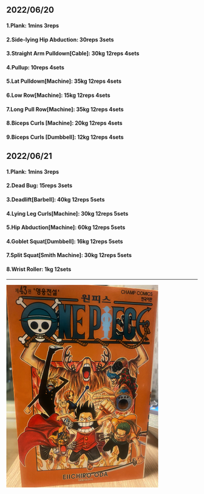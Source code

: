 ## 2022/06/20
#### 1.Plank: 1mins 3reps
#### 2.Side-lying Hip Abduction: 30reps 3sets
#### 3.Straight Arm Pulldown\[Cable\]: 30kg 12reps 4sets
#### 4.Pullup: 10reps 4sets
#### 5.Lat Pulldown\[Machine\]: 35kg 12reps 4sets
#### 6.Low Row\[Machine\]: 15kg 12reps 4sets
#### 7.Long Pull Row\[Machine]: 35kg 12reps 4sets
#### 8.Biceps Curls \[Machine\]: 20kg 12reps 4sets
#### 9.Biceps Curls \[Dumbbell\]: 12kg 12reps 4sets

## 2022/06/21
#### 1.Plank: 1mins 3reps
#### 2.Dead Bug: 15reps 3sets
#### 3.Deadlift\[Barbell\]: 40kg 12reps 5sets
#### 4.Lying Leg Curls\[Machine\]: 30kg 12reps 5sets
#### 5.Hip Abduction\[Machine\]: 60kg 12reps 5sets
#### 4.Goblet Squat\[Dumbbell\]: 16kg 12reps 5sets
#### 7.Split Squat\[Smith Machine\]: 30kg 12reps 5sets
#### 8.Wrist Roller: 1kg 12sets

---

<img src='./_resources/__043.png' width='400px' />
